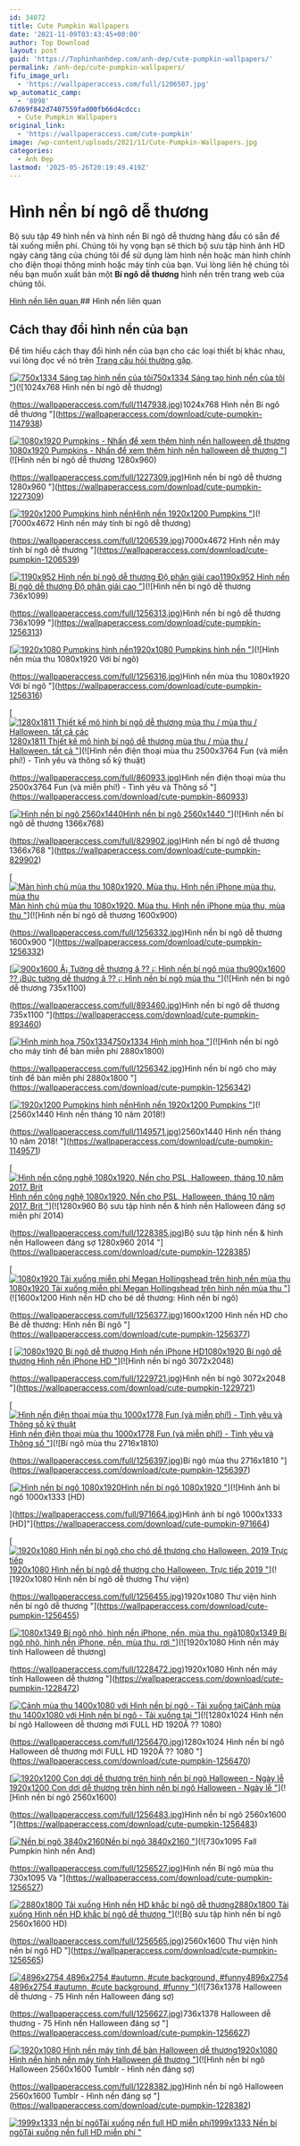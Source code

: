 ```yaml
---
id: 34072
title: Cute Pumpkin Wallpapers
date: '2021-11-09T03:43:45+00:00'
author: Top Download
layout: post
guid: 'https://Tophinhanhdep.com/anh-dep/cute-pumpkin-wallpapers/'
permalink: /anh-dep/cute-pumpkin-wallpapers/
fifu_image_url:
  - 'https://wallpaperaccess.com/full/1206507.jpg'
wp_automatic_camp:
  - '8098'
67d69f842d7407559fad00fb66d4cdcc:
  - Cute Pumpkin Wallpapers
original_link:
  - 'https://wallpaperaccess.com/cute-pumpkin'
image: /wp-content/uploads/2021/11/Cute-Pumpkin-Wallpapers.jpg
categories:
  - Ảnh Đẹp
lastmod: '2025-05-26T20:19:49.419Z'
---
```

# Hình nền bí ngô dễ thương

Bộ sưu tập 49 hình nền và hình nền Bí ngô dễ thương hàng đầu có sẵn để tải xuống miễn phí. Chúng tôi hy vọng bạn sẽ thích bộ sưu tập hình ảnh HD ngày càng tăng của chúng tôi để sử dụng làm hình nền hoặc màn hình chính cho điện thoại thông minh hoặc máy tính của bạn. Vui lòng liên hệ chúng tôi nếu bạn muốn xuất bản một **Bí ngô dễ thương** hình nền trên trang web của chúng tôi.

[Hình nền liên quan ](#related) ## Hình nền liên quan

## Cách thay đổi hình nền của bạn

Để tìm hiểu cách thay đổi hình nền của bạn cho các loại thiết bị khác nhau, vui lòng đọc về nó trên [Trang câu hỏi thường gặp](https://tophinhanhdep.com/faq/).

  
[[![750x1334 Sáng tạo hình nền của tôi](https://wallpaperaccess.com/full/1206507.jpg)750x1334 Sáng tạo hình nền của tôi "](https://wallpaperaccess.com/download/cute-pumpkin-1206507)](![1024x768 Hình nền bí ngô dễ thương)

(https://wallpaperaccess.com/full/1147938.jpg)1024x768 Hình nền Bí ngô dễ thương "](https://wallpaperaccess.com/download/cute-pumpkin-1147938)

[[![1080x1920 Pumpkins - Nhấn để xem thêm hình nền halloween dễ thương](https://wallpaperaccess.com/full/279195.jpg)1080x1920 Pumpkins - Nhấn để xem thêm hình nền halloween dễ thương "](https://wallpaperaccess.com/download/cute-pumpkin-279195)](![Hình nền bí ngô dễ thương 1280x960)

(https://wallpaperaccess.com/full/1227309.jpg)Hình nền bí ngô dễ thương 1280x960 "](https://wallpaperaccess.com/download/cute-pumpkin-1227309)

[[![1920x1200 Pumpkins hình nền](https://wallpaperaccess.com/full/1229163.jpg)Hình nền 1920x1200 Pumpkins "](https://wallpaperaccess.com/download/cute-pumpkin-1229163)](![7000x4672 Hình nền máy tính bí ngô dễ thương)

(https://wallpaperaccess.com/full/1206539.jpg)7000x4672 Hình nền máy tính bí ngô dễ thương "](https://wallpaperaccess.com/download/cute-pumpkin-1206539)

[[![1190x952 Hình nền bí ngô dễ thương Độ phân giải cao](https://wallpaperaccess.com/full/1228367.jpg)1190x952 Hình nền Bí ngô dễ thương Độ phân giải cao "](https://wallpaperaccess.com/download/cute-pumpkin-1228367)](![Hình nền bí ngô dễ thương 736x1099)

(https://wallpaperaccess.com/full/1256313.jpg)Hình nền bí ngô dễ thương 736x1099 "](https://wallpaperaccess.com/download/cute-pumpkin-1256313)

[[![1920x1080 Pumpkins hình nền](https://wallpaperaccess.com/full/1148236.jpg)1920x1080 Pumpkins hình nền "](https://wallpaperaccess.com/download/cute-pumpkin-1148236)](![Hình nền mùa thu 1080x1920 Với bí ngô)

(https://wallpaperaccess.com/full/1256316.jpg)Hình nền mùa thu 1080x1920 Với bí ngô "](https://wallpaperaccess.com/download/cute-pumpkin-1256316)

[[![1280x1811 Thiết kế mô hình bí ngô dễ thương mùa thu / mùa thu / Halloween.  tất cả các](https://wallpaperaccess.com/full/1228156.jpg)1280x1811 Thiết kế mô hình bí ngô dễ thương mùa thu / mùa thu / Halloween. tất cả "](https://wallpaperaccess.com/download/cute-pumpkin-1228156)](![Hình nền điện thoại mùa thu 2500x3764 Fun (và miễn phí!) - Tình yêu và thông số kỹ thuật)

(https://wallpaperaccess.com/full/860933.jpg)Hình nền điện thoại mùa thu 2500x3764 Fun (và miễn phí!) - Tình yêu và Thông số "](https://wallpaperaccess.com/download/cute-pumpkin-860933)

[[![Hình nền bí ngô 2560x1440](https://wallpaperaccess.com/full/1228368.jpg)Hình nền bí ngô 2560x1440 "](https://wallpaperaccess.com/download/cute-pumpkin-1228368)](![Hình nền bí ngô dễ thương 1366x768)

(https://wallpaperaccess.com/full/829902.jpg)Hình nền bí ngô dễ thương 1366x768 "](https://wallpaperaccess.com/download/cute-pumpkin-829902)

[[![Màn hình chủ mùa thu 1080x1920.  Mùa thu.  Hình nền iPhone mùa thu, mùa thu](https://wallpaperaccess.com/full/1228369.jpg)Màn hình chủ mùa thu 1080x1920. Mùa thu. Hình nền iPhone mùa thu, mùa thu "](https://wallpaperaccess.com/download/cute-pumpkin-1228369)](![Hình nền bí ngô dễ thương 1600x900)

(https://wallpaperaccess.com/full/1256332.jpg)Hình nền bí ngô dễ thương 1600x900 "](https://wallpaperaccess.com/download/cute-pumpkin-1256332)

[[![900x1600 Â¡ Tường dễ thương â ?? ¡: Hình nền bí ngô mùa thu](https://wallpaperaccess.com/full/1256334.png)900x1600 ?? ¡Bức tường dễ thương â ?? ¡: Hình nền bí ngô mùa thu "](https://wallpaperaccess.com/download/cute-pumpkin-1256334)](![Hình nền bí ngô dễ thương 735x1100)

(https://wallpaperaccess.com/full/893460.jpg)Hình nền bí ngô dễ thương 735x1100 "](https://wallpaperaccess.com/download/cute-pumpkin-893460)

[[![Hình minh họa 750x1334](https://wallpaperaccess.com/full/1149568.jpg)750x1334 Hình minh họa "](https://wallpaperaccess.com/download/cute-pumpkin-1149568)](![Hình nền bí ngô cho máy tính để bàn miễn phí 2880x1800)

(https://wallpaperaccess.com/full/1256342.jpg)Hình nền bí ngô cho máy tính để bàn miễn phí 2880x1800 "](https://wallpaperaccess.com/download/cute-pumpkin-1256342)

[[![1920x1200 Pumpkins hình nền](https://wallpaperaccess.com/full/1206492.jpg)Hình nền 1920x1200 Pumpkins "](https://wallpaperaccess.com/download/cute-pumpkin-1206492)](![2560x1440 Hình nền tháng 10 năm 2018!)

(https://wallpaperaccess.com/full/1149571.jpg)2560x1440 Hình nền tháng 10 năm 2018! "](https://wallpaperaccess.com/download/cute-pumpkin-1149571)

[[![Hình nền công nghệ 1080x1920, Nền cho PSL, Halloween, tháng 10 năm 2017. Brit](https://wallpaperaccess.com/full/841345.jpg)Hình nền công nghệ 1080x1920, Nền cho PSL, Halloween, tháng 10 năm 2017. Brit "](https://wallpaperaccess.com/download/cute-pumpkin-841345)](![1280x960 Bộ sưu tập hình nền & hình nền Halloween đáng sợ miễn phí 2014)

(https://wallpaperaccess.com/full/1228385.jpg)Bộ sưu tập hình nền &amp; hình nền Halloween đáng sợ 1280x960 2014 "](https://wallpaperaccess.com/download/cute-pumpkin-1228385)

[[![1080x1920 Tải xuống miễn phí Megan Hollingshead trên hình nền mùa thu](https://wallpaperaccess.com/full/1256372.png)1080x1920 Tải xuống miễn phí Megan Hollingshead trên hình nền mùa thu "](https://wallpaperaccess.com/download/cute-pumpkin-1256372)](![1600x1200 Hình nền HD cho bé dễ thương: Hình nền bí ngô)

(https://wallpaperaccess.com/full/1256377.jpg)1600x1200 Hình nền HD cho Bé dễ thương: Hình nền Bí ngô "](https://wallpaperaccess.com/download/cute-pumpkin-1256377)

[ [![1080x1920 Bí ngô dễ thương Hình nền iPhone HD](https://wallpaperaccess.com/full/1256379.jpg)1080x1920 Bí ngô dễ thương Hình nền iPhone HD "](https://wallpaperaccess.com/download/cute-pumpkin-1256379)](![Hình nền bí ngô 3072x2048)

(https://wallpaperaccess.com/full/1229721.jpg)Hình nền bí ngô 3072x2048 "](https://wallpaperaccess.com/download/cute-pumpkin-1229721)

[[![Hình nền điện thoại mùa thu 1000x1778 Fun (và miễn phí!) - Tình yêu và Thông số kỹ thuật](https://wallpaperaccess.com/full/1256392.jpg)Hình nền điện thoại mùa thu 1000x1778 Fun (và miễn phí!) - Tình yêu và Thông số "](https://wallpaperaccess.com/download/cute-pumpkin-1256392)](![Bí ngô mùa thu 2716x1810)

(https://wallpaperaccess.com/full/1256397.jpg)Bí ngô mùa thu 2716x1810 "](https://wallpaperaccess.com/download/cute-pumpkin-1256397)

[[![Hình nền bí ngô 1080x1920](https://wallpaperaccess.com/full/1256437.jpg)Hình nền bí ngô 1080x1920 "](https://wallpaperaccess.com/download/cute-pumpkin-1256437)](![Hình ảnh bí ngô 1000x1333 [HD)

](https://wallpaperaccess.com/full/971664.jpg)Hình ảnh bí ngô 1000x1333 \[HD\]"](https://wallpaperaccess.com/download/cute-pumpkin-971664)

[[![1920x1080 Hình nền bí ngô cho chó dễ thương cho Halloween.  2019 Trực tiếp](https://wallpaperaccess.com/full/1256451.jpg)1920x1080 Hình nền bí ngô dễ thương cho Halloween. Trực tiếp 2019 "](https://wallpaperaccess.com/download/cute-pumpkin-1256451)](![1920x1080 Hình nền bí ngô dễ thương Thư viện)

(https://wallpaperaccess.com/full/1256455.jpg)1920x1080 Thư viện hình nền bí ngô dễ thương "](https://wallpaperaccess.com/download/cute-pumpkin-1256455)

[[![1080x1349 Bí ngô nhỏ, hình nền iPhone, nền, mùa thu.  ngã](https://wallpaperaccess.com/full/829895.jpg)1080x1349 Bí ngô nhỏ, hình nền iPhone, nền, mùa thu. rơi "](https://wallpaperaccess.com/download/cute-pumpkin-829895)](![1920x1080 Hình nền máy tính Halloween dễ thương)

(https://wallpaperaccess.com/full/1228472.jpg)1920x1080 Hình nền máy tính Halloween dễ thương "](https://wallpaperaccess.com/download/cute-pumpkin-1228472)

[[![Cảnh mùa thu 1400x1080 với Hình nền bí ngô - Tải xuống tại](https://wallpaperaccess.com/full/1228466.jpg)Cảnh mùa thu 1400x1080 với Hình nền bí ngô - Tải xuống tại "](https://wallpaperaccess.com/download/cute-pumpkin-1228466)](![1280x1024 Hình nền bí ngô Halloween dễ thương mới FULL HD 1920Ã ?? 1080)

(https://wallpaperaccess.com/full/1256470.jpg)1280x1024 Hình nền bí ngô Halloween dễ thương mới FULL HD 1920Ã ?? 1080 "](https://wallpaperaccess.com/download/cute-pumpkin-1256470)

[[![1920x1200 Con dơi dễ thương trên hình nền bí ngô Halloween - Ngày lễ](https://wallpaperaccess.com/full/1206108.jpg)1920x1200 Con dơi dễ thương trên hình nền bí ngô Halloween - Ngày lễ "](https://wallpaperaccess.com/download/cute-pumpkin-1206108)](![Hình nền bí ngô 2560x1600)

(https://wallpaperaccess.com/full/1256483.jpg)Hình nền bí ngô 2560x1600 "](https://wallpaperaccess.com/download/cute-pumpkin-1256483)

[[![Nền bí ngô 3840x2160](https://wallpaperaccess.com/full/1256507.jpg)Nền bí ngô 3840x2160 "](https://wallpaperaccess.com/download/cute-pumpkin-1256507)](![730x1095 Fall Pumpkin hình nền And)

(https://wallpaperaccess.com/full/1256527.jpg)Hình nền Bí ngô mùa thu 730x1095 Và "](https://wallpaperaccess.com/download/cute-pumpkin-1256527)

[[![2880x1800 Tải xuống Hình nền HD khắc bí ngô dễ thương](https://wallpaperaccess.com/full/1256534.jpg)2880x1800 Tải xuống Hình nền HD khắc bí ngô dễ thương "](https://wallpaperaccess.com/download/cute-pumpkin-1256534)](![Bộ sưu tập hình nền bí ngô 2560x1600 HD)

(https://wallpaperaccess.com/full/1256565.jpg)2560x1600 Thư viện hình nền bí ngô HD "](https://wallpaperaccess.com/download/cute-pumpkin-1256565)

[[![4896x2754 4896x2754 #autumn, #cute background, #funny](https://wallpaperaccess.com/full/1256603.jpg)4896x2754 4896x2754 #autumn, #cute background, #funny "](https://wallpaperaccess.com/download/cute-pumpkin-1256603)](![736x1378 Halloween dễ thương - 75 Hình nền Halloween đáng sợ)

(https://wallpaperaccess.com/full/1256627.jpg)736x1378 Halloween dễ thương - 75 Hình nền Halloween đáng sợ "](https://wallpaperaccess.com/download/cute-pumpkin-1256627)

[[![1920x1080 Hình nền máy tính để bàn Halloween dễ thương](https://wallpaperaccess.com/full/1228448.jpg)1920x1080 Hình nền hình nền máy tính Halloween dễ thương "](https://wallpaperaccess.com/download/cute-pumpkin-1228448)](![Hình nền bí ngô Halloween 2560x1600 Tumblr - Hình nền đáng sợ)

(https://wallpaperaccess.com/full/1228382.jpg)Hình nền bí ngô Halloween 2560x1600 Tumblr - Hình nền đáng sợ "](https://wallpaperaccess.com/download/cute-pumpkin-1228382)

[![1999x1333 nền bí ngôTải xuống nền full HD miễn phí](https://wallpaperaccess.com/full/1256642.jpg)1999x1333 Nền bí ngôTải xuống nền full HD miễn phí "](https://wallpaperaccess.com/download/cute-pumpkin-1256642)
